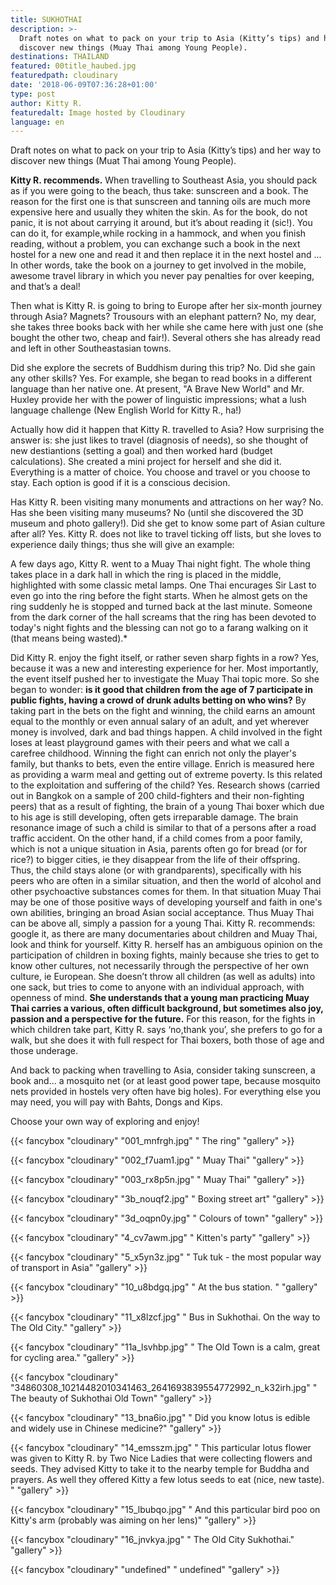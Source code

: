 ```yaml
---
title: SUKHOTHAI
description: >-
  Draft notes on what to pack on your trip to Asia (Kitty’s tips) and her way to
  discover new things (Muay Thai among Young People).
destinations: THAILAND
featured: 00title_haubed.jpg
featuredpath: cloudinary
date: '2018-06-09T07:36:28+01:00'
type: post
author: Kitty R.
featuredalt: Image hosted by Cloudinary
language: en
---
```

Draft notes on what to pack on your trip to Asia (Kitty’s tips) and her way to discover new things (Muat Thai among Young People).

**Kitty R. recommends.** When travelling to Southeast Asia, you should pack as if you were going to the beach, thus take: sunscreen and a book. The reason for the first one is that sunscreen and tanning oils are much more expensive here and usually they whiten the skin. As for the book, do not panic, it is not about carrying it around, but it’s about reading it (sic!). You can do it, for example,while rocking in a hammock, and when you finish reading, without a problem, you can exchange such a book in the next hostel for a new one and read it and then replace it in the next hostel and ... In other words, take the book on a journey to get involved in the mobile, awesome travel library in which you never pay penalties for over keeping, and that’s a deal!

Then what is Kitty R. is going to bring to Europe after her six-month journey through Asia? Magnets? Trousours with an elephant pattern? No, my dear, she takes three books back with her while she came here with just one (she bought the other two, cheap and fair!). Several others she has already read and left in other Southeastasian towns.

Did she explore the secrets of Buddhism during this trip? No. Did she gain any other skills? Yes. For example, she began to read books in a different language than her native one. At present, "A Brave New World" and Mr. Huxley provide her with the power of linguistic impressions; what a lush language challenge (New English World for Kitty R., ha!)

Actually how did it happen that Kitty R. travelled to Asia? How surprising the answer is: she just likes to travel (diagnosis of needs), so she thought of new destiantions (setting a goal) and then worked hard (budget calculations). She created a mini project for herself and she did it. Everything is a matter of choice. You choose and travel or you choose to stay. Each option is good if it is a conscious decision.

Has Kitty R. been visiting many monuments and attractions on her way? No. Has she been visiting many museums? No (until she discovered the 3D museum and photo gallery!). Did she get to know some part of Asian culture after all? Yes. Kitty R. does not like to travel ticking off lists, but she loves to experience daily things; thus she will give an example: 

A few days ago, Kitty R. went to a Muay Thai night fight. The whole thing takes place in a dark hall in which the ring is placed in the middle, highlighted with some classic metal lamps. One Thai  encurages Sir Last to even go into the ring before the fight starts. When he almost gets on the ring suddenly he is stopped and turned back at the last minute. Someone from the dark corner of the hall screams that the ring has been devoted to today's night fights and the blessing can not go to a farang walking on it (that means being wasted).*

Did Kitty R. enjoy the fight itself, or rather seven sharp fights in a row? Yes, because it was a new and interesting experience for her. Most importantly, the event itself pushed her to investigate the Muay Thai topic more. So she began to wonder: **is it good that children from the age of 7 participate in public fights, having a crowd of drunk adults betting on who wins?** By taking part in the bets on the fight and winning, the child earns an amount equal to the monthly or even annual salary of an adult, and yet wherever money is involved, dark and bad things happen. A child involved in the fight loses at least playground games with their peers and what we call a carefree childhood. Winning the fight can enrich not only the player's family, but thanks to bets, even the entire village. Enrich is measured here as providing a warm meal and getting out of extreme poverty. Is this related to the exploitation and suffering of the child? Yes. Research shows (carried out in Bangkok on a sample of 200 child-fighters and their non-fighting peers) that as a result of fighting, the brain of a young Thai boxer which due to his age is still developing, often gets irreparable damage. The brain resonance image of such a child is similar to that of a persons after a road traffic accident. On the other hand, if a child comes from a poor family, which is not a unique situation in Asia, parents often go for bread (or for rice?) to bigger cities, ie they disappear from the life of their offspring. Thus, the child stays alone (or with grandparents), specifically with his peers who are often in a similar situation, and then the world of alcohol and other psychoactive substances comes for them. In that situation Muay Thai may be one of those positive ways of developing yourself and faith in one's own abilities, bringing an broad Asian social acceptance. Thus Muay Thai can be above all, simply a passion for a young Thai.
Kitty R. recommends: google it, as there are many documentaries about children and Muay Thai, look and think for yourself. Kitty R. herself has an ambiguous opinion on the participation of children in boxing fights, mainly because she tries to get to know other cultures, not necessarily through the perspective of her own culture, ie European. She doesn’t throw all children (as well as adults) into one sack, but tries to come to anyone with an individual approach, with openness of mind. **She understands that a young man practicing Muay Thai carries a various, often difficult background, but sometimes also joy, passion and a perspective for the future.** For this reason, for the fights in which children take part, Kitty R. says ‘no,thank you’, she prefers to go for a walk, but she does it with full respect for Thai boxers, both those of age and those underage.

And back to packing when travelling to Asia, consider taking sunscreen, a book and... a mosquito net (or at least good power tape, because mosquito nets provided in hostels very often have big holes). For everything else you may need, you will pay with Bahts, Dongs and Kips. 

Choose your own way of exploring and enjoy!



{{< fancybox "cloudinary" "001_mnfrgh.jpg" " The ring" "gallery" >}}

{{< fancybox "cloudinary" "002_f7uam1.jpg" " Muay Thai" "gallery" >}}

{{< fancybox "cloudinary" "003_rx8p5n.jpg" " Muay Thai" "gallery" >}}

{{< fancybox "cloudinary" "3b_nouqf2.jpg" " Boxing street art" "gallery" >}}

{{< fancybox "cloudinary" "3d_oqpn0y.jpg" " Colours of town" "gallery" >}}





{{< fancybox "cloudinary" "4_cv7awm.jpg" " Kitten's party" "gallery" >}}

{{< fancybox "cloudinary" "5_x5yn3z.jpg" " Tuk tuk - the most popular way of transport in Asia" "gallery" >}}

{{< fancybox "cloudinary" "10_u8bdgq.jpg" " At the bus station. " "gallery" >}}

{{< fancybox "cloudinary" "11_x8lzcf.jpg" " Bus in Sukhothai. On the way to The Old City." "gallery" >}}

{{< fancybox "cloudinary" "11a_lsvhbp.jpg" " The Old Town is a calm, great for cycling area." "gallery" >}}

{{< fancybox "cloudinary" "34860308_10214482010341463_2641693839554772992_n_k32irh.jpg" " The beauty of Sukhothai Old Town" "gallery" >}}

{{< fancybox "cloudinary" "13_bna6io.jpg" " Did you know lotus is edible and widely use in Chinese medicine?" "gallery" >}}

{{< fancybox "cloudinary" "14_emsszm.jpg" " This particular lotus flower was given to Kitty R. by Two Nice Ladies that were collecting flowers and seeds. They advised Kitty to take it to the nearby temple for Buddha and prayers. As well they offered Kitty a few lotus seeds to eat (nice, new taste). " "gallery" >}}

{{< fancybox "cloudinary" "15_lbubqo.jpg" " And this particular bird poo on Kitty's arm (probably was aiming on her lens)" "gallery" >}}

{{< fancybox "cloudinary" "16_jnvkya.jpg" " The Old City Sukhothai." "gallery" >}}

{{< fancybox "cloudinary" "undefined" " undefined" "gallery" >}}
